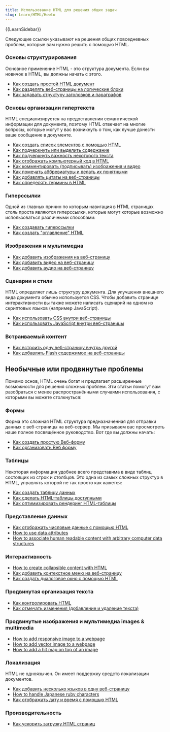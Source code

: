 ```yaml
---
title: Использование HTML для решения общих задач
slug: Learn/HTML/Howto
---
```


{{LearnSidebar}}

Следующие ссылки указывают на решения общих повседневных проблем, которые вам нужно решить с помощью HTML.

### Основы структурирования

Основное применение HTML - это структура документа. Если вы новичок в HTML, вы должны начать с этого.

- [Как создать простой HTML документ](/en-US/docs/Learn/HTML/Introduction_to_HTML/Getting_started#anatomy_of_an_html_document)
- [Как разделять веб-страницы на логические блоки](/ru/docs/Learn/HTML/Introduction_to_HTML/Document_and_website_structure)
- [Как задавать структуру заголовков и параграфов](/en-US/docs/Learn/HTML/Introduction_to_HTML/HTML_text_fundamentals#the_basics_headings_and_paragraphs)

### Основы организации гипертекста

HTML специализируется на предоставлении семантической информации для документа, поэтому HTML отвечает на многие вопросы, которые могут у вас возникнуть о том, как лучше донести ваше сообщение в документе.

- [Как создать список элементов с помощью HTML](/en-US/docs/Learn/HTML/Introduction_to_HTML/HTML_text_fundamentals#lists)
- [Как подчеркнуть или выделить содержание](/en-US/docs/Learn/HTML/Introduction_to_HTML/HTML_text_fundamentals#emphasis_and_importance)
- [Как подчеркнуть важность некоторого текста](/en-US/docs/Learn/HTML/Introduction_to_HTML/HTML_text_fundamentals#emphasis_and_importance)
- [Как отображать компьютерный код в HTML](/en-US/docs/Learn/HTML/Introduction_to_HTML/Advanced_text_formatting#representing_computer_code)
- [Как комментировать (подписывать) изображения и видео](/en-US/docs/Learn/HTML/Multimedia_and_embedding/Images_in_HTML#annotating_images_with_figures_and_figure_captions)
- [Как помечать аббревиатуры и делать их понятными](/en-US/docs/Learn/HTML/Introduction_to_HTML/Advanced_text_formatting#abbreviations)
- [Как добавлять цитаты на веб-страницы](/en-US/docs/Learn/HTML/Introduction_to_HTML/Advanced_text_formatting#quotations)
- [Как определять термины в HTML](/ru/docs/Learn/HTML/Howto/Define_terms_with_HTML)

### Гиперссылки

Одной из главных причин по которым навигация в HTML страницах столь проста являются гиперссылки, которые могут которые возможно использоваться различными способами:

- [Как создавать гиперссылки](/en-US/docs/Learn/HTML/Introduction_to_HTML/Creating_hyperlinks)
- [Как создать "оглавление" HTML](/en-US/docs/Learn/HTML/Introduction_to_HTML/Creating_hyperlinks#active_learning_creating_a_navigation_menu)

### Изображения и мультимедиа

- [Как добавить изображения на веб-страницу](/en-US/docs/Learn/HTML/Multimedia_and_embedding/Images_in_HTML#how_do_we_put_an_image_on_a_webpage)
- [Как добавить видео на веб-страницу](/en-US/docs/Learn/HTML/Multimedia_and_embedding/Video_and_audio_content)
- [Как добавить аудио на веб-страницу](/en-US/docs/Learn/HTML/Multimedia_and_embedding/Video_and_audio_content)

### Сценарии и стили

HTML определяет лишь структуру документа. Для улучшения внешнего вида документа обычно используется CSS. Чтобы добавить странице интерактивности вы также можете написать сценарий на одном из скриптовых языков (например JavaScript).

- [Как использовать CSS внутри веб-страницы](/en-US/docs/Learn/CSS/First_steps/How_CSS_works#how_to_apply_your_css_to_your_html)
- [Как использовать JavaScript внутри веб-страницы](/ru/docs/Learn/HTML/Howto/Use_JavaScript_within_a_webpage)

### Встраиваемый контент

- [Как встроить одну веб-страницу внутрь другой](/en-US/docs/Learn/HTML/Multimedia_and_embedding/Other_embedding_technologies)
- [Как добавлять Flash содержимое на веб-страницы](/en-US/Learn/HTML/Multimedia_and_embedding/Other_embedding_technologies#The_%3Cembed%3E_and_%3Cobject%3E_elements)

## Необычные или продвинутые проблемы

Помимо основ, HTML очень богат и предлагает расширенные возможности для решения сложных проблем. Эти статьи помогут вам разобраться с менее распространёнными случаями использования, с которыми вы можете столкнуться:

### Формы

Форма это сложная HTML структура предназначенная для отправки данных с веб-страницы на веб-сервер. Мы призываем вас просмотреть наше полное посвящённое руководство. Вот где вы должны начать:

- [Как создать простую Веб-форму](/ru/docs/Learn/Forms/Your_first_form)
- [Как организовать Веб форму](/ru/docs/Learn/Forms/How_to_structure_a_web_form)

### Таблицы

Некоторая информация удобнее всего представима в виде таблиц состоящих из строк и столбцов. Это одна из самых сложных структур в HTML, управлять которой не так просто как кажется:

- [Как создать таблицу данных](/ru/docs/Learn/HTML/Howto/Create_a_data_spreadsheet)
- [Как сделать HTML-таблицы доступными](/ru/docs/Learn/HTML/Howto/Make_HTML_tables_accessible)
- [Как оптимизировать рендеринг HTML-таблицы](/ru/docs/Learn/HTML/Howto/Optimize_HTML_table_rendering)

### Представление данных

- [Как отображать числовые данные с помощью HTML](/ru/docs/Learn/HTMLHowto/Represent_numeric_values_with_HTML)
- [How to use data attributes](/ru/docs/Learn/HTML/Howto/Use_data_attributes)
- [How to associate human readable content with arbitrary computer data structures](/ru/docs/Learn/HTML/Howto/Associate_human_readable_content_with_arbitrary_computer_data_structures)

### Интерактивность

- [How to create collapsible content with HTML](/ru/docs/Learn/HTML/Howto/Create_collapsible_content_with_HTML)
- [Как добавить контекстное меню на веб-страницу](/ru/docs/Learn/HTML/Howto/Add_context_menus_to_a_webpage)
- [Как создать диалоговое окно с помощью HTML](/ru/docs/Learn/HTML/Howto/Create_dialog_boxes_with_HTML)

### Продвинутая организация текста

- [Как контролировать HTML](/ru/docs/Learn/HTML/Howto/Take_control_of_HTML_line_breaking)
- [Как отмечать изменения (добавление и удаление текста)](/ru/docs/Learn/HTML/Howto/Mark_text_insertion_and_deletion)

### Продвинутые изображения и мультимедиа images & multimedia

- [How to add responsive image to a webpage](/ru/docs/Learn/HTML/Multimedia_and_embedding/Responsive_images)
- [How to add vector image to a webpage](/ru/docs/Learn/HTML/Multimedia_and_embedding/Adding_vector_graphics_to_the_Web)
- [How to add a hit map on top of an image](/ru/docs/Learn/HTML/Howto/Add_a_hit_map_on_top_of_an_image)

### Локализация

HTML не одноязычен. Он имеет поддержку средств локализации документов.

- [Как добавить несколько языков в одну веб-страницу](/ru/docs/Learn/HTML/Howto/Add_multiple_languages_into_a_single_webpage)
- [How to handle Japanese ruby characters](/ru/docs/Learn/HTML/Howto/Handle_Japanese_ruby_characters)
- [Как отображать дату и время с помощью HTML](/ru/docs/Learn/HTML/Howto/Display_time_and_date_with_HTML)

### Производительность

- [Как ускорить загрузку HTML страниц](/ru/docs/Learn/HTML/Howto/Author_fast-loading_HTML_pages)
